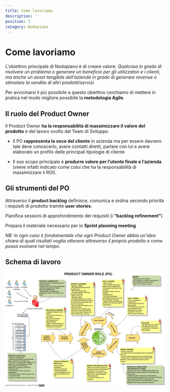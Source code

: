```yaml
---
title: Come lavoriamo
description: ''
position: 3
category: Nodopiano
---
```

# Come lavoriamo
L'obiettivo principale di Nodopiano è di creare valore. _Qualcosa in grado di risolvere un problema o generare un beneficio per gli utilizzatori e i clienti, ma anche un asset tangibile dell’azienda in grado di generare revenue o stimolare la vendita di altri prodotti/servizi._ 

Per avvicinarsi il più possibile a questo obiettivo cerchiamo di mettere in pratica nel modo migliore possibile la **metodologia Agile**.

## Il ruolo del Product Owner
Il Product Owner **ha la responsabilità di massimizzare il valore del prodotto** e del lavoro svolto dal Team di Sviluppo.

* Il PO **rappresenta la voce del cliente** in azienda ma per essere davvero tale deve conoscerlo, avere contatti diretti, parlare con lui e avere elaborato un profilo delle principali tipologie di cliente

* Il suo scopo principale è **produrre valore per l’utente finale e l’azienda** (viene infatti indicato come colui che ha la responsabilità di massimizzare il ROI).

## Gli strumenti del PO
Attraverso il **product backlog** definisce, comunica e ordina secondo priorità i requisiti di prodotto tramite **user stories**.

Pianifica sessioni di approfondimento dei requisiti (i **“backlog refinement”**)

Prepara il materiale necessario per lo **Sprint planning meeting**

_NB: In ogni caso è fondamentale che ogni Product Owner abbia un’idea chiara di quali risultati voglia ottenere attraverso il proprio prodotto e come possa evolvere nel tempo._

## Schema di lavoro

![Product Owner role](/static/scrum-product-owner-role1.png)